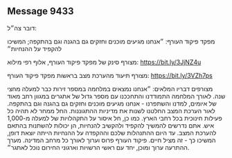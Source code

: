 ## Message 9433

דובר צה״ל: 

מפקד פיקוד העורף: ״אנחנו מגיעים מוכנים וחזקים גם בהגנה וגם בהתקפה; המשיכו להקפיד על ההנחיות״

מצורף סינק של מפקד פיקוד העורף, אלוף רפי מילוא: https://bit.ly/3JjNZ4u

מצורף תיעוד מהערכת מצב בראשות מפקד פיקוד העורף: https://bit.ly/3VZh7ps

מצורפים דבריו המלאים:
״אנחנו נמצאים במלחמה במספר זירות כבר למעלה מחצי שנה. 
לאורך המלחמה התמודדנו והתחככנו עם מספר גדול של אתגרים במגוון רחב מאוד של איומים, למדנו והשתפרנו - אנחנו מגיעים מוכנים וחזקים גם בהגנה וגם בהתקפה. 
לאור הערכת המצב החלטנו לשנות את מדיניות ההתגוננות. 
החל ממחר לא תהיה כל פעילות חינוכית בכל רחבי הארץ. כמו כן, חל איסור על התקהלויות של למעלה מ-1,000 איש. 
אתם נדרשים להמשיך להקפיד ולהקשיב להנחיות, הן יכולות להשתנות בהתאם להערכת המצב. 
עד היום ההתנהלות שלכם וההקפדה על ההנחיות הייתה יוצאת דופן, המשיכו כך - זה מציל חיים. 
פיקוד העורף פרוס וערוך לאורך כל מרחב המדינה. 
מערך ההתרעה ערוך ומוכן, יחד עם ראשי הרשויות וארגוני החירום נוכל לאתגר״.

